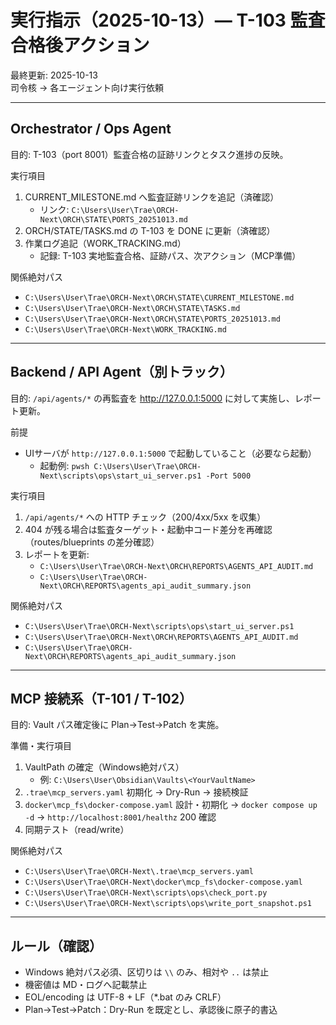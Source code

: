 # 実行指示（2025-10-13）— T-103 監査合格後アクション

最終更新: 2025-10-13  
司令核 → 各エージェント向け実行依頼

---
## Orchestrator / Ops Agent

目的: T-103（port 8001）監査合格の証跡リンクとタスク進捗の反映。

実行項目
1) CURRENT_MILESTONE.md へ監査証跡リンクを追記（済確認）
   - リンク: `C:\Users\User\Trae\ORCH-Next\ORCH\STATE\PORTS_20251013.md`
2) ORCH/STATE/TASKS.md の T-103 を DONE に更新（済確認）
3) 作業ログ追記（WORK_TRACKING.md）
   - 記録: T-103 実地監査合格、証跡パス、次アクション（MCP準備）

関係絶対パス
- `C:\Users\User\Trae\ORCH-Next\ORCH\STATE\CURRENT_MILESTONE.md`
- `C:\Users\User\Trae\ORCH-Next\ORCH\STATE\TASKS.md`
- `C:\Users\User\Trae\ORCH-Next\ORCH\STATE\PORTS_20251013.md`
- `C:\Users\User\Trae\ORCH-Next\WORK_TRACKING.md`

---
## Backend / API Agent（別トラック）

目的: `/api/agents/*` の再監査を http://127.0.0.1:5000 に対して実施し、レポート更新。

前提
- UIサーバが `http://127.0.0.1:5000` で起動していること（必要なら起動）
  - 起動例: `pwsh C:\Users\User\Trae\ORCH-Next\scripts\ops\start_ui_server.ps1 -Port 5000`

実行項目
1) `/api/agents/*` への HTTP チェック（200/4xx/5xx を収集）
2) 404 が残る場合は監査ターゲット・起動中コード差分を再確認（routes/blueprints の差分確認）
3) レポートを更新:
   - `C:\Users\User\Trae\ORCH-Next\ORCH\REPORTS\AGENTS_API_AUDIT.md`
   - `C:\Users\User\Trae\ORCH-Next\ORCH\REPORTS\agents_api_audit_summary.json`

関係絶対パス
- `C:\Users\User\Trae\ORCH-Next\scripts\ops\start_ui_server.ps1`
- `C:\Users\User\Trae\ORCH-Next\ORCH\REPORTS\AGENTS_API_AUDIT.md`
- `C:\Users\User\Trae\ORCH-Next\ORCH\REPORTS\agents_api_audit_summary.json`

---
## MCP 接続系（T-101 / T-102）

目的: Vault パス確定後に Plan→Test→Patch を実施。

準備・実行項目
1) VaultPath の確定（Windows絶対パス）
   - 例: `C:\Users\User\Obsidian\Vaults\<YourVaultName>`
2) `.trae\mcp_servers.yaml` 初期化 → Dry-Run → 接続検証
3) `docker\mcp_fs\docker-compose.yaml` 設計・初期化 → `docker compose up -d` → `http://localhost:8001/healthz` 200 確認
4) 同期テスト（read/write）

関係絶対パス
- `C:\Users\User\Trae\ORCH-Next\.trae\mcp_servers.yaml`
- `C:\Users\User\Trae\ORCH-Next\docker\mcp_fs\docker-compose.yaml`
- `C:\Users\User\Trae\ORCH-Next\scripts\ops\check_port.py`
- `C:\Users\User\Trae\ORCH-Next\scripts\ops\write_port_snapshot.ps1`

---
## ルール（確認）
- Windows 絶対パス必須、区切りは `\\` のみ、相対や `..` は禁止
- 機密値は MD・ログへ記載禁止
- EOL/encoding は UTF-8 + LF（*.bat のみ CRLF）
- Plan→Test→Patch：Dry-Run を既定とし、承認後に原子的書込
